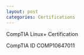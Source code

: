 ```yaml
---
layout: post
categories: Certifications
---
```

CompTIA Linux+ Certification

CompTIA ID COMP10647011
